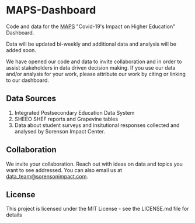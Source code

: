 # MAPS-Dashboard

Code and data for the [MAPS](https://www.sorensonimpact.com/maps) "Covid-19's Impact on Higher Education" Dashboard. 

Data will be updated bi-weekly and additional data and analysis will be added soon.

We have opened our code and data to invite collaboration and in order to assist stakeholders in data driven decision making. If you use our data and/or analysis for your work, please attribute our work by citing or linking to our dashboard. 

## Data Sources
1. Integrated Postsecondary Education Data System
2. SHEEO SHEF reports and Grapevine tables
3. Data about student surveys and insitutional responses collected and analysed by Sorenson Impact Center. 

## Collaboration
We invite your collaboration. Reach out with ideas on data and topics you want to see addressed. You can also email us at data_team@sorensonimpact.com. 


## License
This project is licensed under the MIT License - see the LICENSE.md file for details
